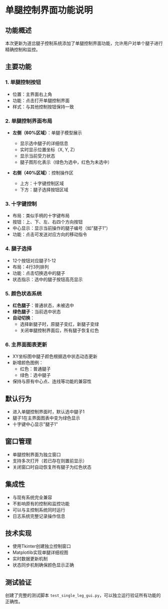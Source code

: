 # 单腿控制界面功能说明

## 功能概述
本次更新为道岔腿子控制系统添加了单腿控制界面功能，允许用户对单个腿子进行精确控制和监控。

## 主要功能

### 1. 单腿控制按钮
- 位置：主界面右上角
- 功能：点击打开单腿控制界面
- 样式：与其他控制按钮保持一致

### 2. 单腿控制界面布局
- **左侧（60%区域）**：单腿子模型展示
  - 显示选中腿子的详细信息
  - 实时显示位置坐标（X, Y, Z）
  - 显示当前受力状态
  - 腿子图形化表示（绿色为选中，红色为未选中）

- **右侧（40%区域）**：控制操作区
  - 上方：十字键控制区域
  - 下方：腿子选择按钮区域

### 3. 十字键控制
- 布局：类似手柄的十字键布局
- 按钮：上、下、左、右四个方向按钮
- 中心显示：显示当前操作的腿子编号（如"腿子1"）
- 功能：点击可发送对应方向的移动指令

### 4. 腿子选择
- 12个按钮对应腿子1-12
- 布局：4行3列排列
- 功能：点击切换选中的腿子
- 状态指示：选中的腿子按钮高亮显示

### 5. 颜色状态系统
- **红色腿子**：普通状态，未被选中
- **绿色腿子**：当前选中状态
- **自动切换**：
  - 选择新腿子时，原腿子变红，新腿子变绿
  - 关闭单腿控制界面后，所有腿子恢复红色

### 6. 主界面图表更新
- XY坐标图中腿子颜色根据选中状态动态更新
- 新增颜色图例：
  - 红色：普通腿子
  - 绿色：选中腿子
- 保持与原有中心点、连线等功能的兼容性

## 默认行为
- 进入单腿控制界面时，默认选中腿子1
- 腿子1在主界面图表中变为绿色显示
- 十字键中心显示"腿子1"

## 窗口管理
- 单腿控制界面为独立窗口
- 支持多次打开（若已存在则置前显示）
- 关闭窗口时自动恢复所有腿子为红色状态

## 集成性
- 与现有系统完全兼容
- 不影响原有的控制和监控功能
- 可以与主控制系统同时运行
- 日志系统完整记录操作信息

## 技术实现
- 使用Tkinter创建独立控制窗口
- Matplotlib实现单腿详细视图
- 实时数据更新机制
- 状态同步机制确保颜色显示正确

## 测试验证
创建了完整的测试脚本 `test_single_leg_gui.py`，可以独立运行验证所有功能的正确性。